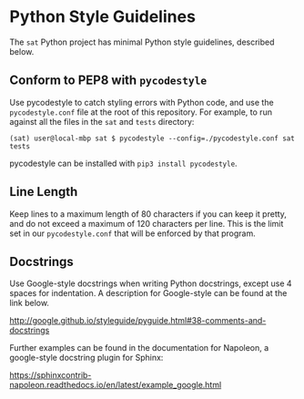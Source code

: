 # Python Style Guidelines

The ``sat`` Python project has minimal Python style guidelines, described
below.

## Conform to PEP8 with ``pycodestyle``

Use pycodestyle to catch styling errors with Python code, and use the
``pycodestyle.conf`` file at the root of this repository. For example, to run
against all the files in the ``sat`` and ``tests`` directory:

    (sat) user@local-mbp sat $ pycodestyle --config=./pycodestyle.conf sat tests

pycodestyle can be installed with ``pip3 install pycodestyle``.

## Line Length

Keep lines to a maximum length of 80 characters if you can keep it pretty, and
do not exceed a maximum of 120 characters per line. This is the limit set in
our ``pycodestyle.conf`` that will be enforced by that program.

## Docstrings

Use Google-style docstrings when writing Python docstrings, except use 4
spaces for indentation. A description for Google-style can be found at the
link below.

http://google.github.io/styleguide/pyguide.html#38-comments-and-docstrings

Further examples can be found in the documentation for Napoleon, a google-style
docstring plugin for Sphinx:

https://sphinxcontrib-napoleon.readthedocs.io/en/latest/example_google.html
